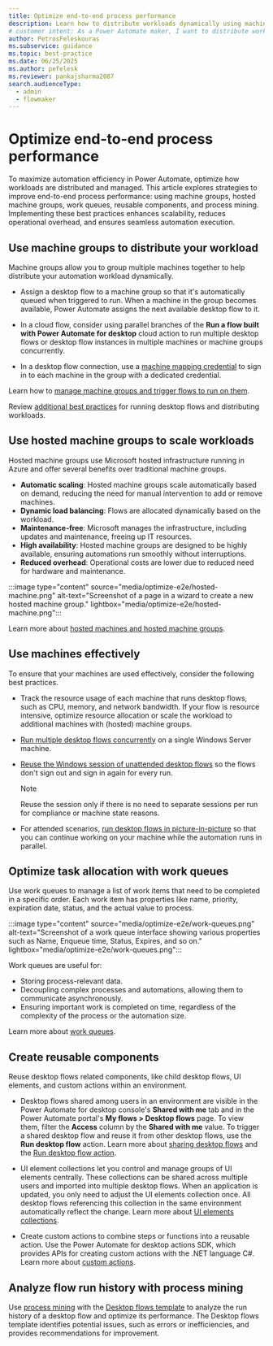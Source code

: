```yaml
---
title: Optimize end-to-end process performance
description: Learn how to distribute workloads dynamically using machine groups and hosted machine groups in Power Automate for improved automation efficiency.
# customer intent: As a Power Automate maker, I want to distribute workloads dynamically using machine groups so that I can improve automation efficiency.
author: PetrosFeleskouras
ms.subservice: guidance
ms.topic: best-practice
ms.date: 06/25/2025
ms.author: pefelesk
ms.reviewer: pankajsharma2087
search.audienceType:
  - admin
  - flowmaker
---
```


# Optimize end-to-end process performance

To maximize automation efficiency in Power Automate, optimize how workloads are distributed and managed. This article explores strategies to improve end-to-end process performance: using machine groups, hosted machine groups, work queues, reusable components, and process mining. Implementing these best practices enhances scalability, reduces operational overhead, and ensures seamless automation execution.

## Use machine groups to distribute your workload

Machine groups allow you to group multiple machines together to help distribute your automation workload dynamically.

- Assign a desktop flow to a machine group so that it's automatically queued when triggered to run. When a machine in the group becomes available, Power Automate assigns the next available desktop flow to it.

- In a cloud flow, consider using parallel branches of the **Run a flow built with Power Automate for desktop** cloud action to run multiple desktop flows or desktop flow instances in multiple machines or machine groups concurrently.

- In a desktop flow connection, use a [machine mapping credential](../../desktop-flows/create-machine-mapping.md) to sign in to each machine in the group with a dedicated credential.

Learn how to [manage machine groups and trigger flows to run on them](../../desktop-flows/manage-machine-groups.md).

Review [additional best practices](../../desktop-flows/run-desktop-flows-best-practices.md) for running desktop flows and distributing workloads.

## Use hosted machine groups to scale workloads

Hosted machine groups use Microsoft hosted infrastructure running in Azure and offer several benefits over traditional machine groups.

- **Automatic scaling**: Hosted machine groups scale automatically based on demand, reducing the need for manual intervention to add or remove machines.
- **Dynamic load balancing**: Flows are allocated dynamically based on the workload.
- **Maintenance-free**: Microsoft manages the infrastructure, including updates and maintenance, freeing up IT resources.
- **High availability**: Hosted machine groups are designed to be highly available, ensuring automations run smoothly without interruptions.
- **Reduced overhead**: Operational costs are lower due to reduced need for hardware and maintenance.

:::image type="content" source="media/optimize-e2e/hosted-machine.png" alt-text="Screenshot of a page in a wizard to create a new hosted machine group." lightbox="media/optimize-e2e/hosted-machine.png":::

Learn more about [hosted machines and hosted machine groups](../../desktop-flows/hosted-rpa-overview.md).

## Use machines effectively

To ensure that your machines are used effectively, consider the following best practices.

- Track the resource usage of each machine that runs desktop flows, such as CPU, memory, and network bandwidth. If your flow is resource intensive, optimize resource allocation or scale the workload to additional machines with (hosted) machine groups.

- [Run multiple desktop flows concurrently](../../desktop-flows/run-desktop-flows-concurrently.md) on a single Windows Server machine.

- [Reuse the Windows session of unattended desktop flows](../../desktop-flows/run-unattended-desktop-flows.md#reuse-a-windows-session-in-unattended-mode) so the flows don't sign out and sign in again for every run.

    > [!NOTE]
    > Reuse the session only if there is no need to separate sessions per run for compliance or machine state reasons.

- For attended scenarios, [run desktop flows in picture-in-picture](../../desktop-flows/run-desktop-flows-pip.md) so that you can continue working on your machine while the automation runs in parallel.

## Optimize task allocation with work queues

Use work queues to manage a list of work items that need to be completed in a specific order. Each work item has properties like name, priority, expiration date, status, and the actual value to process.

:::image type="content" source="media/optimize-e2e/work-queues.png" alt-text="Screenshot of a work queue interface showing various properties such as Name, Enqueue time, Status, Expires, and so on." lightbox="media/optimize-e2e/work-queues.png":::

Work queues are useful for:

- Storing process-relevant data.
- Decoupling complex processes and automations, allowing them to communicate asynchronously.
- Ensuring important work is completed on time, regardless of the complexity of the process or the automation size.

Learn more about [work queues](../../desktop-flows/work-queues.md).

## Create reusable components

Reuse desktop flows related components, like child desktop flows, UI elements, and custom actions within an environment.

- Desktop flows shared among users in an environment are visible in the Power Automate for desktop console's **Shared with me** tab and in the Power Automate portal's **My flows > Desktop flows** page. To view them, filter the **Access** column by the **Shared with me** value. To trigger a shared desktop flow and reuse it from other desktop flows, use the **Run desktop flow** action. Learn more about [sharing desktop flows](../../desktop-flows/manage.md#share-desktop-flows) and the [Run desktop flow action](../../desktop-flows/actions-reference/runflow.md).


- UI element collections let you control and manage groups of UI elements centrally. These collections can be shared across multiple users and imported into multiple desktop flows. When an application is updated, you only need to adjust the UI elements collection once. All desktop flows referencing this collection in the same environment automatically reflect the change. Learn more about [UI elements collections](../../desktop-flows/ui-elements-collections.md).  

- Create custom actions to combine steps or functions into a reusable action. Use the Power Automate for desktop actions SDK, which provides APIs for creating custom actions with the .NET language C#. Learn more about [custom actions](../../desktop-flows/custom-actions.md).

## Analyze flow run history with process mining

Use [process mining](/power-automate/process-advisor-overview) with the [Desktop flows template](/power-automate/process-mining-templates#desktop-flows-template) to analyze the run history of a desktop flow and optimize its performance. The Desktop flows template identifies potential issues, such as errors or inefficiencies, and provides recommendations for improvement.
